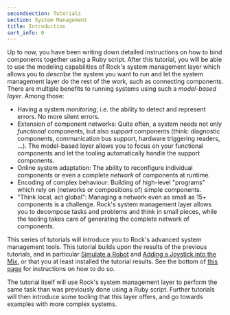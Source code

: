 ```yaml
---
secondsection: Tutorials
section: System Management
title: Introduction
sort_info: 0
---
```

Up to now, you have been writing down detailed instructions on how to bind 
components together using a Ruby script. 
After this tutorial, you will be able to use the modeling capabilities of Rock's system management layer
which allows you to _describe_ the system you want to run and let the system management layer do the rest of the work,
such as connecting components.
There are multiple benefits to running systems using such a _model-based layer_. Among those:

 * Having a system _monitoring_, i.e. the ability to detect and represent
   errors. No more silent errors.
 * Extension of component networks: Quite often, a system needs not only _functional_
   components, but also _support_ components (think: diagnostic components,
   communication bus support, hardware triggering readers, ...). The model-based
   layer allows you to focus on your functional components and let the tooling automatically
   handle the support components.
 * Online system adaptation: The ability to reconfigure individual components or even
   a complete _network_ of components at runtime.
 * Encoding of complex behaviour: Building of high-level "programs" which rely on (networks or compositions of)
   simple components.
 * "Think local, act global": Managing a network even as small as 15+ components
   is a challenge. Rock's system management layer allows you to decompose tasks and problems and
   think in small pieces, while the tooling takes care of generating the complete network of components.

This series of tutorials will introduce you to Rock's advanced system management
tools. This tutorial builds upon the results of the previous tutorials, and in
particular [Simulate a Robot](../tutorials/500_simulate_a_robot.html) and
[Adding a Joystick into the Mix](../tutorials/510_joystick.html), or that you at least installed
the tutorial results. See the bottom of [this page](../tutorials/index.html) for
instructions on how to do so.

The tutorial itself will use Rock's system management layer to perform the
same task than was previously done using a Ruby script. Further tutorials will
then introduce some tooling that this layer offers, and go towards examples with more
complex systems.

